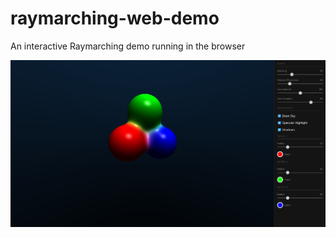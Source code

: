 # raymarching-web-demo

An interactive Raymarching demo running in the browser

![Screenshot](public/screenshot.png)